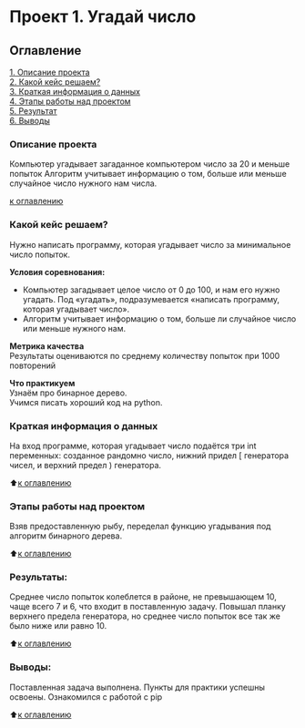 # Проект 1. Угадай число

## Оглавление  
[1. Описание проекта](.README.md#Описание-проекта)  
[2. Какой кейс решаем?](.README.md#Какой-кейс-решаем)  
[3. Краткая информация о данных](.README.md#Краткая-информация-о-данных)  
[4. Этапы работы над проектом](.README.md#Этапы-работы-над-проектом)  
[5. Результат](.README.md#Результат)    
[6. Выводы](.README.md#Выводы) 

### Описание проекта    
Компьютер угадывает загаданное компьютером число за 20 и меньше попыток
Алгоритм учитывает информацию о том, больше или меньше случайное число нужного нам числа.

[к оглавлению](_)


### Какой кейс решаем?    
Нужно написать программу, которая угадывает число за минимальное число попыток.

**Условия соревнования:**  
- Компьютер загадывает целое число от 0 до 100, и нам его нужно угадать. Под «угадать», подразумевается «написать программу, которая угадывает число».
- Алгоритм учитывает информацию о том, больше ли случайное число или меньше нужного нам.

**Метрика качества**     
Результаты оцениваются по среднему количеству попыток при 1000 повторений

**Что практикуем**   
Узнаём про бинарное дерево.  
Учимся писать хороший код на python.



### Краткая информация о данных
На вход программе, которая угадывает число подаётся три int переменных:
	созданное рандомно число, нижний придел [ генератора чисел, и верхний предел ) генератора.
  
:arrow_up:[к оглавлению](.README.md#Оглавление)


### Этапы работы над проектом  
Взяв предоставленную рыбу, переделал функцию угадывания под алгоритм бинарного дерева.

:arrow_up:[к оглавлению](.README.md#Оглавление)


### Результаты:  
Среднее число попыток колеблется в районе, не превышающем 10, чаще всего 7 и 6, что входит в поставленную задачу.
Повышал планку верхнего предела генератора, но среднее число попыток все так же было ниже или равно 10.

:arrow_up:[к оглавлению](.README.md#Оглавление)


### Выводы:  
Поставленная задача выполнена.
Пункты для практики успешны освоены.
Ознакомился с работой с pip

:arrow_up:[к оглавлению](.README.md#Оглавление)
